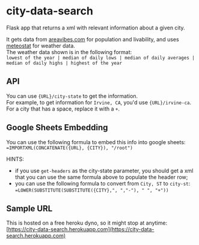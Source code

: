 # city-data-search
Flask app that returns a xml with relevant information about a given city.

It gets data from [areavibes.com](areavibes.com) for population and livability, and uses [meteostat](https://github.com/meteostat/meteostat-python) for weather data.  
The weather data shown is in the following format:  
`lowest of the year | median of daily lows | median of daily averages | median of daily highs | highest of the year`

## API
You can use `{URL}/city-state` to get the information.  
For example, to get information for `Irvine, CA`, you'd use `{URL}/irvine-ca`.  
For a city that has a space, replace it with a `+`.

## Google Sheets Embedding
You can use the following formula to embed this info into google sheets:  
`=IMPORTXML(CONCATENATE({URL}, {CITY}), "/root")`

HINTS:
- if you use `get-headers` as the city-state parameter, you should get a xml that you can use the same formula above to populate the header row;
- you can use the following formula to convert from `City, ST` to `city-st`:  
`=LOWER(SUBSTITUTE(SUBSTITUTE({CITY},", ","-"), " ", "+"))`

## Sample URL
This is hosted on a free heroku dyno, so it might stop at anytime:  
[https://city-data-search.herokuapp.com](https://city-data-search.herokuapp.com)
